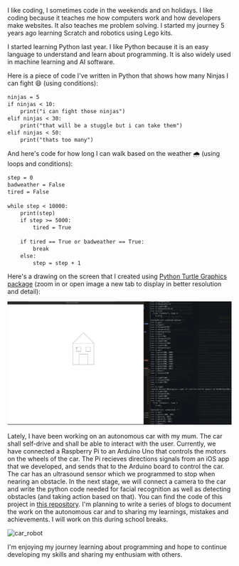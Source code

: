 I like coding, I sometimes code in the weekends and on holidays. I like coding because it teaches me how computers work and how developers make websites. It also teaches me problem solving. I started my journey 5 years ago learning Scratch and robotics using Lego kits.

I started learning Python last year. I like Python because it is an easy language to understand and learn about programming. It is also widely used in machine learning and AI software.

Here is a piece of code I've written in Python that shows how many Ninjas I can fight 😄 (using conditions):

```
ninjas = 5
if ninjas < 10:
    print("i can fight those ninjas")
elif ninjas < 30:
    print("that will be a stuggle but i can take them")
elif ninjas < 50:
    print("thats too many")
```

And here's code for how long I can walk based on the weather 🌧️ (using loops and conditions):

```
step = 0
badweather = False
tired = False

while step < 10000:
    print(step)
    if step >= 5000:
        tired = True

    if tired == True or badweather == True:
        break
    else:
        step = step + 1
```

Here's a drawing on the screen that I created using [Python Turtle Graphics package](https://docs.python.org/3/library/turtle.html) (zoom in or open image a new tab to display in better resolution and detail):

![turtle](./assets/img/turtle.png)

Lately, I have been working on an autonomous car with my mum. The car shall self-drive and shall be able to interact with the user. Currently, we have connected a Raspberry Pi to an Arduino Uno that controls the motors on the wheels of the car. The Pi recieves directions signals from an iOS app that we developed, and sends that to the Arduino board to control the car. The car has an ultrasound sensor which we programmed to stop when nearing an obstacle. In the next stage, we will connect a camera to the car and write the python code needed for facial recognition as well as detecting obstacles (and taking action based on that). You can find the code of this project in [this repository](https://github.com/HebaNAS/Yezoo). I'm planning to write a series of blogs to document the work on the autonomous car and to sharing my learnings, mistakes and achievements. I will work on this during school breaks.

![car_robot](./assets/img/car-robot.png)

I'm enjoying my journey learning about programming and hope to continue developing my skills and sharing my enthusiam with others.

